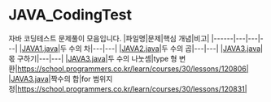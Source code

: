 # JAVA_CodingTest
자바 코딩테스트 문제풀이 모음입니다.
|파일명|문제|핵심 개념|비고|
|------|---|---|---|
|[JAVA1.java](https://github.com/ilmechaJu/JAVA_CodingTest/blob/main/solutions/JAVA1.java)|두 수의 차|---|---|
|[JAVA2.java](https://github.com/ilmechaJu/JAVA_CodingTest/tree/main/solutions#:~:text=..-,JAVA1.java,-make%20directory%20%27solutions)|두 수의 곱|---|---|
|[JAVA3.java](https://github.com/ilmechaJu/JAVA_CodingTest/tree/main/solutions#:~:text=..-,JAVA1.java,-make%20directory%20%27solutions)|몫 구하기|---|---|
|[JAVA3.java](https://github.com/ilmechaJu/JAVA_CodingTest/tree/main/solutions#:~:text=..-,JAVA1.java,-make%20directory%20%27solutions)|두 수의 나눗셈|type 형 변환|https://school.programmers.co.kr/learn/courses/30/lessons/120806|
|[JAVA3.java](https://github.com/ilmechaJu/JAVA_CodingTest/tree/main/solutions#:~:text=..-,JAVA1.java,-make%20directory%20%27solutions)|짝수의 합|for 범위지정|https://school.programmers.co.kr/learn/courses/30/lessons/120831|

